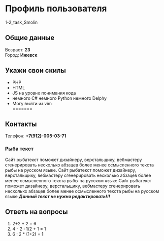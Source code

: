 # Профиль пользователя

1-2_task_Smolin
## Общие данные

Возраст: **23**      
Город: **Ижевск**       

## Укажи свои скилы

- PHP    
- HTML    
- JS на уровне понимания кода   
- немного C# немного Python немного Delphy    
- Могу выйти из vim    
=======
## Контакты

Телефон: **+7(912)-005-03-71**



### Рыба текст
Сайт рыбатекст поможет дизайнеру, верстальщику, вебмастеру сгенерировать несколько абзацев более менее осмысленного текста рыбы на русском языке.
Сайт рыбатекст поможет дизайнеру, верстальщику, вебмастеру сгенерировать несколько абзацев более менее осмысленного текста рыбы на русском языке
Сайт рыбатекст поможет дизайнеру, верстальщику, вебмастеру сгенерировать несколько абзацев более менее осмысленного текста рыбы на русском языке
***Данный текст не нужно редактировать!!!***


## Ответь на вопросы

1. 2+2 * 2 = 6
2. 4 - 2 : 1/2 + 1 = 1
3. 6 : 2 * (1+2) = 1
